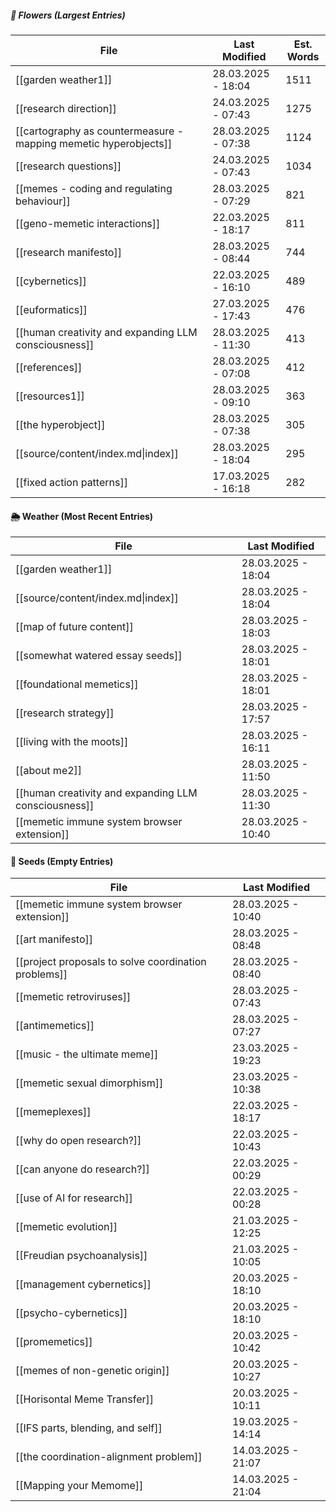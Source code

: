 ##### 🌺 Flowers (Largest Entries)
<!-- QueryToSerialize: TABLE dateformat(file.mtime, "dd.MM.yyyy - HH:mm") AS "Last Modified", round(file.size / 5) AS "Est. Words" FROM "source/content" WHERE file.size > 0 SORT file.size DESC LIMIT 15 -->
<!-- SerializedQuery: TABLE dateformat(file.mtime, "dd.MM.yyyy - HH:mm") AS "Last Modified", round(file.size / 5) AS "Est. Words" FROM "source/content" WHERE file.size > 0 SORT file.size DESC LIMIT 15 -->

| File                                                                                                                                             | Last Modified      | Est. Words |
| ------------------------------------------------------------------------------------------------------------------------------------------------ | ------------------ | ---------- |
| [[garden weather1]]                                                                                           | 28.03.2025 - 18:04 | 1511       |
| [[research direction]]                                                                                     | 24.03.2025 - 07:43 | 1275       |
| [[cartography as countermeasure - mapping memetic hyperobjects]] | 28.03.2025 - 07:38 | 1124       |
| [[research questions]]                                                                                     | 24.03.2025 - 07:43 | 1034       |
| [[memes - coding and regulating behaviour]]                                           | 28.03.2025 - 07:29 | 821        |
| [[geno-memetic interactions]]                                                                       | 22.03.2025 - 18:17 | 811        |
| [[research manifesto]]                                                                                     | 28.03.2025 - 08:44 | 744        |
| [[cybernetics]]                                                                                                   | 22.03.2025 - 16:10 | 489        |
| [[euformatics]]                                                                                                   | 27.03.2025 - 17:43 | 476        |
| [[human creativity and expanding LLM consciousness]]                         | 28.03.2025 - 11:30 | 413        |
| [[references]]                                                                                                     | 28.03.2025 - 07:08 | 412        |
| [[resources1]]                                                                                                     | 28.03.2025 - 09:10 | 363        |
| [[the hyperobject]]                                                                                           | 28.03.2025 - 07:38 | 305        |
| [[source/content/index.md\|index]]                                                                                                               | 28.03.2025 - 18:04 | 295        |
| [[fixed action patterns]]                                                                               | 17.03.2025 - 16:18 | 282        |
<!-- SerializedQuery END -->

#### 🌦️ Weather (Most Recent Entries)
<!-- QueryToSerialize: TABLE dateformat(file.mtime, "dd.MM.yyyy - HH:mm") AS "Last Modified" FROM "source/content" SORT file.mtime DESC LIMIT 10 -->
<!-- SerializedQuery: TABLE dateformat(file.mtime, "dd.MM.yyyy - HH:mm") AS "Last Modified" FROM "source/content" SORT file.mtime DESC LIMIT 10 -->

| File                                                                                                                     | Last Modified      |
| ------------------------------------------------------------------------------------------------------------------------ | ------------------ |
| [[garden weather1]]                                                                   | 28.03.2025 - 18:04 |
| [[source/content/index.md\|index]]                                                                                       | 28.03.2025 - 18:04 |
| [[map of future content]]                                                       | 28.03.2025 - 18:03 |
| [[somewhat watered essay seeds]]                                         | 28.03.2025 - 18:01 |
| [[foundational memetics]]                                                       | 28.03.2025 - 18:01 |
| [[research strategy]]                                                               | 28.03.2025 - 17:57 |
| [[living with the moots]]                                                       | 28.03.2025 - 16:11 |
| [[about me2]]                                                                               | 28.03.2025 - 11:50 |
| [[human creativity and expanding LLM consciousness]] | 28.03.2025 - 11:30 |
| [[memetic immune system browser extension]]                   | 28.03.2025 - 10:40 |
<!-- SerializedQuery END -->

#### 🌰 Seeds (Empty Entries)
<!-- QueryToSerialize: TABLE dateformat(file.mtime, "dd.MM.yyyy - HH:mm") AS "Last Modified" FROM "source/content" WHERE file.size = 0 SORT file.mtime DESC -->
<!-- SerializedQuery: TABLE dateformat(file.mtime, "dd.MM.yyyy - HH:mm") AS "Last Modified" FROM "source/content" WHERE file.size = 0 SORT file.mtime DESC -->

| File                                                                                                                     | Last Modified      |
| ------------------------------------------------------------------------------------------------------------------------ | ------------------ |
| [[memetic immune system browser extension]]                   | 28.03.2025 - 10:40 |
| [[art manifesto]]                                                                       | 28.03.2025 - 08:48 |
| [[project proposals to solve coordination problems]] | 28.03.2025 - 08:40 |
| [[memetic retroviruses]]                                                         | 28.03.2025 - 07:43 |
| [[antimemetics]]                                                                         | 28.03.2025 - 07:27 |
| [[music - the ultimate meme]]                                               | 23.03.2025 - 19:23 |
| [[memetic sexual dimorphism]]                                               | 23.03.2025 - 10:38 |
| [[memeplexes]]                                                                             | 22.03.2025 - 18:17 |
| [[why do open research?]]                                                       | 22.03.2025 - 10:43 |
| [[can anyone do research?]]                                                   | 22.03.2025 - 00:29 |
| [[use of AI for research]]                                                     | 22.03.2025 - 00:28 |
| [[memetic evolution]]                                                               | 21.03.2025 - 12:25 |
| [[Freudian psychoanalysis]]                                                   | 21.03.2025 - 10:05 |
| [[management cybernetics]]                                                     | 20.03.2025 - 18:10 |
| [[psycho-cybernetics]]                                                             | 20.03.2025 - 18:10 |
| [[promemetics]]                                                                           | 20.03.2025 - 10:42 |
| [[memes of non-genetic origin]]                                           | 20.03.2025 - 10:27 |
| [[Horisontal Meme Transfer]]                                                 | 20.03.2025 - 10:11 |
| [[IFS parts, blending, and self]]                                       | 19.03.2025 - 14:14 |
| [[the coordination-alignment problem]]                             | 14.03.2025 - 21:07 |
| [[Mapping your Memome]]                                                           | 14.03.2025 - 21:04 |
<!-- SerializedQuery END -->
